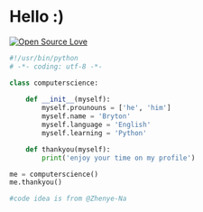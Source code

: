 
# Hello :)



[![Open Source Love](https://badges.frapsoft.com/os/v1/open-source.svg?v=103)](https://github.com/ellerbrock/open-source-badges/)
```python
#!/usr/bin/python
# -*- coding: utf-8 -*-

class computerscience:
    
    def __init__(myself):
        myself.prounouns = ['he', 'him']
        myself.name = 'Bryton'
        myself.language = 'English'
        myself.learning = 'Python'

    def thankyou(myself):
        print('enjoy your time on my profile')

me = computerscience()
me.thankyou()

#code idea is from @Zhenye-Na
```
